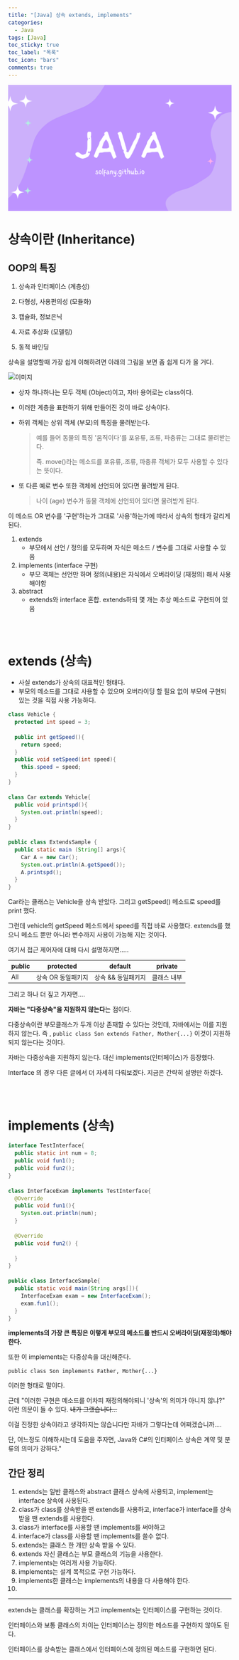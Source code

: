 ```yaml
---
title: "[Java] 상속 extends, implements"
categories:
  - Java
tags: [Java]
toc_sticky: true
toc_label: "목록"
toc_icon: "bars"
comments: true
---
```


![Untitled](https://github.com/solfany/solfany.github.io/blob/master/blog/blog-main/3..png?raw=true)



# 상속이란 (Inheritance)

## OOP의 특징

1. 상속과 인터페이스 (계층성)

2. 다형성, 사용편의성 (모듈화)

3. 캡슐화, 정보은닉

4. 자료 추상화 (모델링)

5. 동적 바인딩 

상속을 설명할때 가장 쉽게 이해하려면 아래의 그림을 보면 좀 쉽게 다가 올 거다.

![이미지](https://velog.velcdn.com/post-images%2Fhkoo9329%2F63b7a830-1e57-11ea-8869-af114ab79736%2Fimage.png)

- 상자 하나하나는 모두 객체 (Object)이고, 자바 용어로는 class이다.
- 이러한 계층을 표현하기 위해 만들어진 것이 바로 상속이다.
- 하위 객체는 상위 객체 (부모)의 특징을 물려받는다.
    
    > 예를 들어 동물의 특징 '움직이다'를 포유류, 조류, 파충류는 그대로 물려받는다.
    > 
    > 
    > 즉. move()라는 메소드를 포유류,.조류, 파충류 객체가 모두 사용할 수 있다는 뜻이다.
    > 
- 또 다른 예로 변수 또한 객체에 선언되어 있다면 물려받게 된다.
    
    > 나이 (age) 변수가 동물 객체에 선언되어 있다면 물려받게 된다.
    > 

이 메소드 OR 변수를 '구현'하는가 그대로 '사용'하는가에 따라서 상속의 형태가 갈리게 된다.


1. extends
    - 부모에서 선언 / 정의를 모두하며 자식은 메소드 / 변수를 그대로 사용할 수 있음
2. implements (interface 구현)
    - 부모 객체는 선언만 하며 정의(내용)은 자식에서 오버라이딩 (재정의) 해서 사용해야함
3. abstract
    - extends와 interface 혼합. extends하되 몇 개는 추상 메소드로 구현되어 있음

<br>
<br>


# extends (상속)

- 사실 extends가 상속의 대표적인 형태다.
- 부모의 메소드를 그대로 사용할 수 있으며 오버라이딩 할 필요 없이 부모에 구현되있는 것을 직접 사용 가능하다.

```java
class Vehicle {
  protected int speed = 3;

  public int getSpeed(){
    return speed;
  }
  public void setSpeed(int speed){
    this.speed = speed;
  }
}

class Car extends Vehicle{
  public void printspd(){
    System.out.println(speed);
  }
}

public class ExtendsSample {
  public static main (String[] args){
    Car A = new Car();
    System.out.println(A.getSpeed());
    A.printspd();
  }
}
```

Car라는 클래스는 Vehicle을 상속 받았다. 그리고 getSpeed() 메소드로 speed를 print 했다.

그런데 vehicle의 getSpeed 메소드에서 speed를 직접 바로 사용했다. extends를 했으니 메소드 뿐만 아니라 변수까지 사용이 가능해 지는 것이다.

여기서 접근 제어자에 대해 다시 설명하지면.....

| public | protected | default | private |
| --- | --- | --- | --- |
| All | 상속 OR 동일패키지 | 상속 && 동일패키지 | 클래스 내부 |

그리고 하나 더 짚고 가자면....

**자바는 "다중상속"을 지원하지 않는다**는 점이다.

다중상속이란 부모클래스가 두개 이상 존재할 수 있다는 것인데, 자바에서는 이를 지원하지 않는다. 즉 , `public class Son extends Father, Mother{...}` 이것이 지원하되지 않는다는 것이다.

자바는 다중상속을 지원하지 않는다. 대신 implements(인터페이스)가 등장했다.

Interface 의 경우 다른 글에서 더 자세히 다뤄보겠다. 
지금은 간략히 설명만 하겠다. 


<br>
<br>

# implements (상속)

```java
interface TestInterface{
  public static int num = 8;
  public void fun1();
  public void fun2();
}

class InterfaceExam implements TestInterface{
  @Override
  public void fun1(){
    System.out.println(num);
  }

  @Override
  public void fun2() {

  }
}

public class InterfaceSample{
  public static void main(String args[]){
    InterfaceExam exam = new InterfaceExam();
    exam.fun1();
  }
}
```

**implements의 가장 큰 특징은 이렇게 부모의 메소드를 반드시 오버라이딩(재정의)해야 한다.**

또한 이 implements는 다중상속을 대신해준다.

```
public class Son implements Father, Mother{...}
```

이러한 형태로 말이다.

근데 "이러한 구현은 메소드를 어차피 재정의해야되니 '상속'의 의미가 아니지 않냐?" 이런 의문이 들 수 있다. ~~내가 그랬습니다...~~

이걸 진정한 상속이라고 생각하지는 않습니다만 자바가 그렇다는데 어쩌겠습니까....

단, 어느정도 이해하시는데 도움을 주자면, 
Java와 C#의 인터페이스 상속은 계약 및 분류의 의미가 강하다."


## 간단 정리

1. extends는 일반 클래스와 abstract 클래스 상속에 사용되고, implement는 interface 상속에 사용된다.
2. class가 class를 상속받을 땐 extends를 사용하고, interface가 interface를 상속 받을 땐 extends를 사용한다.
3. class가 interface를 사용할 땐 implements를 써야하고
4. interface가 class를 사용할 땐 implements를 쓸수 없다.
5. extends는 클래스 한 개만 상속 받을 수 있다.
6. extends 자신 클래스는 부모 클래스의 기능을 사용한다.
7. implements는 여러개 사용 가능하다.
8. implements는 설계 목적으로 구현 가능하다.
9. implements한 클래스는 implements의 내용을 다 사용해야 한다.
10. 

---

extends는 클래스를 확장하는 거고 implements는 인터페이스를 구현하는 것이다.

인터페이스와 보통 클래스의 차이는 인터페이스는 정의한 메소드를 구현하지 않아도 된다.

인터페이스를 상속받는 클래스에서 인터페이스에 정의된 메소드를 구현하면 된다.